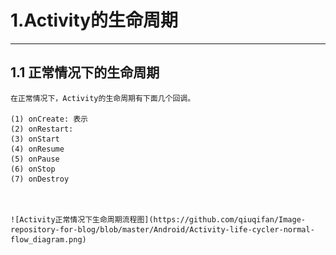 # 1.Activity的生命周期

---

## 1.1 正常情况下的生命周期

    在正常情况下，Activity的生命周期有下面几个回调。
    
    (1) onCreate: 表示
    (2) onRestart:
    (3) onStart
    (4) onResume
    (5) onPause
    (6) onStop
    (7) onDestroy
    
    
    
    ![Activity正常情况下生命周期流程图](https://github.com/qiuqifan/Image-repository-for-blog/blob/master/Android/Activity-life-cycler-normal-flow_diagram.png)
